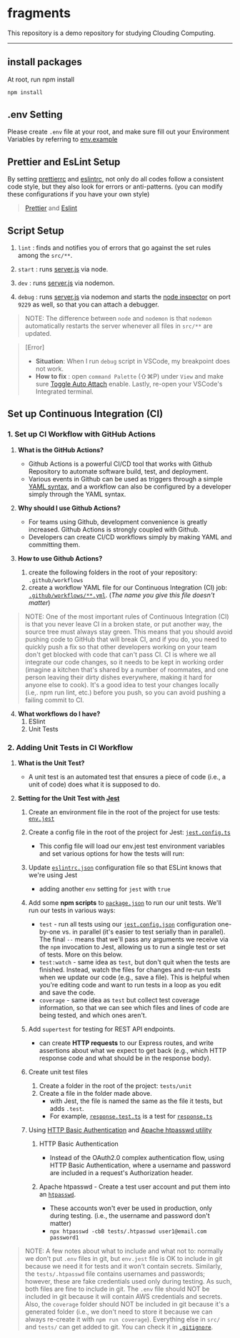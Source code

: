 # fragments

This repository is a demo repository for studying Clouding Computing.

---

## install packages

At root, run npm install

```sh
npm install
```

## .env Setting

Please create `.env` file at your root, and make sure fill out your Environment Variables by referring to [env.example](.env.example)

## Prettier and EsLint Setup

By setting [prettierrc](.prettierrc) and [eslintrc](.eslintrc.js), not only do all codes follow a consistent code style, but they also look for errors or anti-patterns. (you can modify these configurations if you have your own style)

> [Prettier](https://prettier.io/docs/en/options.html) and [Eslint](https://eslint.org/docs/user-guide/configuring/)

## Script Setup

1. `lint` : finds and notifies you of errors that go against the set rules among the `src/**`.

2. `start` : runs [server.js](src/server.js) via node.

3. `dev` : runs [server.js](src/server.js) via nodemon.

4. `debug` : runs [server.js](src/server.js) via nodemon and starts the [node inspector](https://nodejs.org/en/docs/guides/debugging-getting-started/) on port `9229` as well, so that you can attach a debugger.

> NOTE: The difference between `node` and `nodemon` is that `nodemon` automatically restarts the server whenever all files in `src/**` are updated.

> [Error]
>
> - **Situation**: When I run `debug` script in VSCode, my breakpoint does not work.
> - **How to fix** : open `command Palette` (⇧⌘P) under `View` and make sure [Toggle Auto Attach](https://code.visualstudio.com/docs/nodejs/nodejs-debugging#_auto-attach) enable. Lastly, re-open your VSCode's Integrated terminal.

## Set up Continuous Integration (CI)

### 1. Set up CI Workflow with GitHub Actions

1. **What is the GitHub Actions?**

   - Github Actions is a powerful CI/CD tool that works with Github Repository to automate software build, test, and deployment.
   - Various events in Github can be used as triggers through a simple [YAML syntax](https://docs.github.com/en/actions/using-workflows/workflow-syntax-for-github-actions), and a workflow can also be configured by a developer simply through the YAML syntax.
     <br/>

2. **Why should I use Github Actions?**

   - For teams using Github, development convenience is greatly increased. Github Actions is strongly coupled with Github.
   - Developers can create CI/CD workflows simply by making YAML and committing them.
     <br/>

3. **How to use Github Actions?**

   1. create the following folders in the root of your repository: `.github/workflows`
   2. create a workflow YAML file for our Continuous Integration (CI) job: [`.github/workflows/**.yml`](.github/workflows/ci.yml). (_The name you give this file doesn't matter_)

> NOTE: One of the most important rules of Continuous Integration (CI) is that you never leave CI in a broken state, or put another way, the source tree must always stay green. This means that you should avoid pushing code to GitHub that will break CI, and if you do, you need to quickly push a fix so that other developers working on your team don't get blocked with code that can't pass CI. CI is where we all integrate our code changes, so it needs to be kept in working order (imagine a kitchen that's shared by a number of roommates, and one person leaving their dirty dishes everywhere, making it hard for anyone else to cook). It's a good idea to test your changes locally (i.e,. npm run lint, etc.) before you push, so you can avoid pushing a failing commit to CI.

4. **What workflows do I have?**
   1. ESlint
   2. Unit Tests

### 2. Adding Unit Tests in CI Workflow

1. **What is the Unit Test?**

   - A unit test is an automated test that ensures a piece of code (i.e., a unit of code) does what it is supposed to do.
     <br/>

2. **Setting for the Unit Test with [Jest](https://jestjs.io/)**

   1. Create an environment file in the root of the project for use tests: [`env.jest`](env.jest)
   2. Create a config file in the root of the project for Jest: [`jest.config.ts`](jest.config.ts)

      - This config file will load our env.jest test environment variables and set various options for how the tests will run:

   3. Update [`eslintrc.json`](.eslintrc.json) configuration file so that ESLint knows that we're using Jest

      - adding another `env` setting for `jest` with `true`

   4. Add some **npm scripts** to [`package.json`](package.json) to run our unit tests. We'll run our tests in various ways:

      - `test` - run all tests using our [`jest.config.json`](jest.config.ts) configuration one-by-one vs. in parallel (it's easier to test serially than in parallel). The final `--` means that we'll pass any arguments we receive via the `npm` invocation to Jest, allowing us to run a single test or set of tests. More on this below.
      - `test:watch` - same idea as `test`, but don't quit when the tests are finished. Instead, watch the files for changes and re-run tests when we update our code (e.g., save a file). This is helpful when you're editing code and want to run tests in a loop as you edit and save the code.
      - `coverage` - same idea as `test` but collect test coverage information, so that we can see which files and lines of code are being tested, and which ones aren't.

   5. Add `supertest` for testing for REST API endpoints.

      - can create **HTTP requests** to our Express routes, and write assertions about what we expect to get back (e.g., which HTTP response code and what should be in the response body).

   6. Create unit test files

      1. Create a folder in the root of the project: `tests/unit`
      2. Create a file in the folder made above.
         - with Jest, the file is named the same as the file it tests, but adds `.test`.
         - For example, [`response.test.ts`](tests/unit/response.test.ts) is a test for [`response.ts`](./src//response.ts)

   7. Using [HTTP Basic Authentication](https://en.wikipedia.org/wiki/Basic_access_authentication) and [Apache htpasswd utility](https://httpd.apache.org/docs/2.4/programs/htpasswd.html)

      1. HTTP Basic Authentication

         - Instead of the OAuth2.0 complex authentication flow, using HTTP Basic Authentication, where a username and password are included in a request's Authorization header.

      2. Apache htpasswd - Create a test user account and put them into an [`htpasswd`](tests/.htpasswd).

         - These accounts won't ever be used in production, only during testing. (i.e., the username and password don't matter)
         - `npx htpasswd -cbB tests/.htpasswd user1@email.com password1`

> NOTE: A few notes about what to include and what not to: normally we don't put `.env` files in git, but `env.jest` file is OK to include in git because we need it for tests and it won't contain secrets. Similarly, the `tests/.htpasswd` file contains usernames and passwords; however, these are fake credentials used only during testing. As such, both files are fine to include in git. The `.env` file should NOT be included in git because it will contain AWS credentials and secrets. Also, the `coverage` folder should NOT be included in git because it's a generated folder (i.e., we don't need to store it because we can always re-create it with `npm run coverage`). Everything else in `src/` and `tests/` can get added to git. You can check it in [`.gitignore`](./.gitignore).
